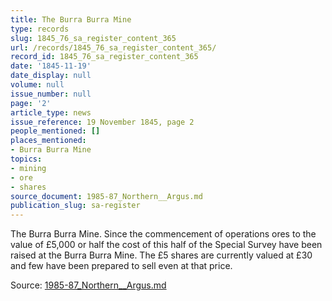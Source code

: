 ```yaml
---
title: The Burra Burra Mine
type: records
slug: 1845_76_sa_register_content_365
url: /records/1845_76_sa_register_content_365/
record_id: 1845_76_sa_register_content_365
date: '1845-11-19'
date_display: null
volume: null
issue_number: null
page: '2'
article_type: news
issue_reference: 19 November 1845, page 2
people_mentioned: []
places_mentioned:
- Burra Burra Mine
topics:
- mining
- ore
- shares
source_document: 1985-87_Northern__Argus.md
publication_slug: sa-register
---
```


The Burra Burra Mine.  Since the commencement of operations ores to the value of £5,000 or half the cost of this half of the Special Survey have been raised at the Burra Burra Mine.  The £5 shares are currently valued at £30 and few have been prepared to sell even at that price.

Source: [1985-87_Northern__Argus.md](/downloads/markdown/1985-87_Northern__Argus.md)
